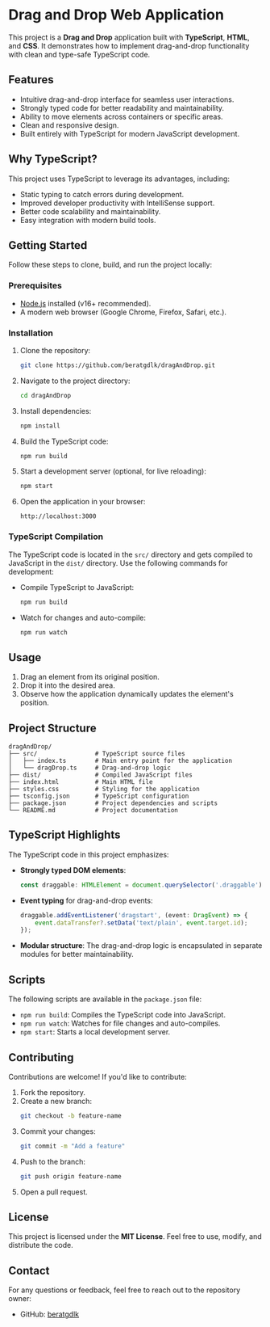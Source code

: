 # Drag and Drop Web Application

This project is a **Drag and Drop** application built with **TypeScript**, **HTML**, and **CSS**. It demonstrates how to implement drag-and-drop functionality with clean and type-safe TypeScript code.

## Features

- Intuitive drag-and-drop interface for seamless user interactions.
- Strongly typed code for better readability and maintainability.
- Ability to move elements across containers or specific areas.
- Clean and responsive design.
- Built entirely with TypeScript for modern JavaScript development.

## Why TypeScript?

This project uses TypeScript to leverage its advantages, including:

- Static typing to catch errors during development.
- Improved developer productivity with IntelliSense support.
- Better code scalability and maintainability.
- Easy integration with modern build tools.

## Getting Started

Follow these steps to clone, build, and run the project locally:

### Prerequisites

- [Node.js](https://nodejs.org/) installed (v16+ recommended).
- A modern web browser (Google Chrome, Firefox, Safari, etc.).

### Installation

1. Clone the repository:
   ```bash
   git clone https://github.com/beratgdlk/dragAndDrop.git
   ```

2. Navigate to the project directory:
   ```bash
   cd dragAndDrop
   ```

3. Install dependencies:
   ```bash
   npm install
   ```

4. Build the TypeScript code:
   ```bash
   npm run build
   ```

5. Start a development server (optional, for live reloading):
   ```bash
   npm start
   ```

6. Open the application in your browser:
   ```
   http://localhost:3000
   ```

### TypeScript Compilation

The TypeScript code is located in the `src/` directory and gets compiled to JavaScript in the `dist/` directory. Use the following commands for development:

- Compile TypeScript to JavaScript:
  ```bash
  npm run build
  ```

- Watch for changes and auto-compile:
  ```bash
  npm run watch
  ```

## Usage

1. Drag an element from its original position.
2. Drop it into the desired area.
3. Observe how the application dynamically updates the element's position.

## Project Structure

```plaintext
dragAndDrop/
├── src/                # TypeScript source files
│   ├── index.ts        # Main entry point for the application
│   └── dragDrop.ts     # Drag-and-drop logic
├── dist/               # Compiled JavaScript files
├── index.html          # Main HTML file
├── styles.css          # Styling for the application
├── tsconfig.json       # TypeScript configuration
├── package.json        # Project dependencies and scripts
└── README.md           # Project documentation
```

## TypeScript Highlights

The TypeScript code in this project emphasizes:

- **Strongly typed DOM elements**:
  ```typescript
  const draggable: HTMLElement = document.querySelector('.draggable')!;
  ```

- **Event typing** for drag-and-drop events:
  ```typescript
  draggable.addEventListener('dragstart', (event: DragEvent) => {
      event.dataTransfer?.setData('text/plain', event.target.id);
  });
  ```

- **Modular structure**: The drag-and-drop logic is encapsulated in separate modules for better maintainability.

## Scripts

The following scripts are available in the `package.json` file:

- `npm run build`: Compiles the TypeScript code into JavaScript.
- `npm run watch`: Watches for file changes and auto-compiles.
- `npm start`: Starts a local development server.

## Contributing

Contributions are welcome! If you'd like to contribute:

1. Fork the repository.
2. Create a new branch:
   ```bash
   git checkout -b feature-name
   ```
3. Commit your changes:
   ```bash
   git commit -m "Add a feature"
   ```
4. Push to the branch:
   ```bash
   git push origin feature-name
   ```
5. Open a pull request.

## License

This project is licensed under the **MIT License**. Feel free to use, modify, and distribute the code.

## Contact

For any questions or feedback, feel free to reach out to the repository owner:

- GitHub: [beratgdlk](https://github.com/beratgdlk)
